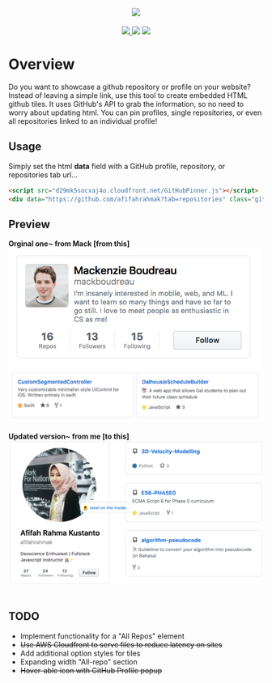 <p align="center"><img src=".readme/logo.svg">
  <br><br>
<a href="https://www.gnu.org/licenses/gpl-3.0">
  <img src="https://img.shields.io/badge/License-GPL%20v3-blue.svg">
</a>
  <img src="https://img.shields.io/badge/language-HTML5-red.svg">
  <img src="https://img.shields.io/github/issues/afifahrahmak/GitHubPinner.svg">
</p>


# Overview 
Do you want to showcase a github repository or profile on your website? Instead of leaving a simple link, use this tool to create embedded HTML github tiles. It uses GitHub's API to grab the information, so no need to worry about updating html. You can pin profiles, single repositories, or even all repositories linked to an individual profile!

## Usage
Simply set the html **data** field with a GitHub profile, repository, or repositories tab url...
```html
<script src="d29mk5socxaj4o.cloudfront.net/GitHubPinner.js"></script>
<div data="https://github.com/afifahrahmak?tab=repositories" class="github-pinner" style="visibility: hidden;"></div>
```

## Preview
<p align="left">
<b>Orginal one~ from Mack [from this]</b>
<br>
<img src=".readme/profile-example-ori.png" width="500px"><br>
<img src=".readme/repo-example-ori.png" width="700px">
<br>
<br>
<b>Updated version~ from me [to this]</b>
<br>
<img src=".readme/all-example-afi.png" width="700px"><br>
<br>
</p>

## TODO
* Implement functionality for a "All Repos" element
* ~~Use AWS Cloudfront to serve files to reduce latency on sites~~
* Add additional option styles for tiles
* Expanding width "All-repo" section
* ~~Hover-able icon with GitHub Profile popup~~
